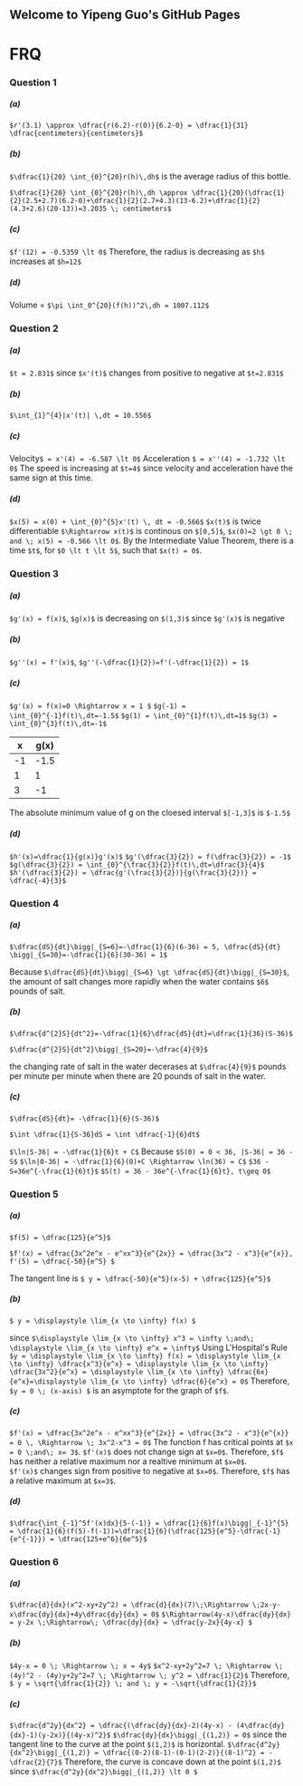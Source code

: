 ## Welcome to Yipeng Guo's GitHub Pages

# FRQ
### Question 1
##### (a)
`$r'(3.1) \approx \dfrac{r(6.2)-r(0)}{6.2-0} = \dfrac{1}{31} \dfrac{centimeters}{centimeters}$`

##### (b)
`$\dfrac{1}{20} \int_{0}^{20}r(h)\,dh$` is the average radius of this bottle.

`$\dfrac{1}{20} \int_{0}^{20}r(h)\,dh \approx \dfrac{1}{20}(\dfrac{1}{2}(2.5+2.7)(6.2-0)+\dfrac{1}{2}(2.7+4.3)(13-6.2)+\dfrac{1}{2}(4.3+2.6)(20-13))=3.2035 \; centimeters$` 

##### (c)
`$f'(12) = -0.5359 \lt 0$`
Therefore, the radius is decreasing as `$h$` increases at `$h=12$`

##### (d)
Volume = `$\pi \int_0^{20}(f(h))^2\,dh = 1007.112$`

### Question 2
##### (a)
`$t = 2.831$` since `$x'(t)$` changes from positive to negative at `$t=2.831$`

##### (b)
`$\int_{1}^{4}|x'(t)| \,dt = 10.556$`

##### (c)
Velocity`$ = x'(4) = -6.587 \lt 0$`
Acceleration `$ = x''(4) = -1.732 \lt 0$`
The speed is increasing at `$t=4$` since velocity and acceleration have the same sign at this time.

##### (d)
`$x(5) = x(0) + \int_{0}^{5}x'(t) \, dt = -0.566$`
`$x(t)$` is twice differentiable `$\Rightarrow x(t)$` is continous on `$[0,5]$`, `$x(0)=2 \gt 0 \; and \; x(5) = -0.566 \lt 0$`.
By the Intermediate Value Theorem, there is a time `$t$`, for `$0 \lt t \lt 5$`, such that `$x(t) = 0$`.


### Question 3
##### (a)

`$g'(x) = f(x)$`, `$g(x)$` is decreasing on `$(1,3)$` since `$g'(x)$` is negative

##### (b)
`$g''(x) = f'(x)$`, `$g''(-\dfrac{1}{2})=f'(-\dfrac{1}{2}) = 1$`

##### (c)
`$g'(x) = f(x)=0 \Rightarrow x = 1 $`
`$g(-1) = \int_{0}^{-1}f(t)\,dt=-1.5$`
`$g(1) = \int_{0}^{1}f(t)\,dt=1$`
`$g(3) = \int_{0}^{3}f(t)\,dt=-1$`

| x | g(x) |
| --- | --- |
| -1 | -1.5 |
| 1 | 1 |
| 3 | -1 |

The absolute minimum value of g on the cloesed interval `$[-1,3]$` is `$-1.5$`

##### (d)
`$h'(x)=\dfrac{1}{g(x)}g'(x)$`
`$g'(\dfrac{3}{2}) = f(\dfrac{3}{2}) = -1$`
`$g(\dfrac{3}{2}) = \int_{0}^{\frac{3}{2}}f(t)\,dt=\dfrac{3}{4}$`
`$h'(\dfrac{3}{2}) = \dfrac{g'(\frac{3}{2})}{g(\frac{3}{2})} = \dfrac{-4}{3}$`


### Question 4

##### (a)
`$\dfrac{dS}{dt}\bigg|_{S=6}=-\dfrac{1}{6}(6-36) = 5, \dfrac{dS}{dt} \bigg|_{S=30}=-\dfrac{1}{6}(30-36) = 1$`

Because `$\dfrac{dS}{dt}\bigg|_{S=6} \gt \dfrac{dS}{dt}\bigg|_{S=30}$`, the amount of salt changes more rapidly when the water contains `$6$` pounds of salt.

##### (b)
`$\dfrac{d^{2}S}{dt^2}=-\dfrac{1}{6}\dfrac{dS}{dt}=\dfrac{1}{36}(S-36)$`

`$\dfrac{d^{2}S}{dt^2}\bigg|_{S=20}=-\dfrac{4}{9}$`

the changing rate of salt in the water decerases at `$\dfrac{4}{9}$` pounds per minute per minute when there are 20 pounds of salt in the water.

##### (c)
`$\dfrac{dS}{dt}= -\dfrac{1}{6}(S-36)$`

`$\int \dfrac{1}{S-36}dS = \int \dfrac{-1}{6}dt$`

`$\ln|S-36| = -\dfrac{1}{6}t + C$`
Because `$S(0) = 0 < 36, |S-36| = 36 - S$`
`$\ln|0-36| = -\dfrac{1}{6}(0)+C \Rightarrow \ln(36) = C$`
`$36 - S=36e^{-\frac{1}{6}t}$`
`$S(t) = 36 - 36e^{-\frac{1}{6}t}, t\geq 0$`


### Question 5
##### (a)
`$f(5) = \dfrac{125}{e^5}$`

`$f'(x) = \dfrac{3x^2e^x - e^xx^3}{e^{2x}} = \dfrac{3x^2 - x^3}{e^{x}}, f'(5) = \dfrac{-50}{e^5} $`

The tangent line is `$ y = \dfrac{-50}{e^5}(x-5) + \dfrac{125}{e^5}$`


##### (b)
`$ y = \displaystyle \lim_{x \to \infty} f(x) $` 

since `$\displaystyle \lim_{x \to \infty} x^3 = \infty \;and\; \displaystyle \lim_{x \to \infty} e^x = \infty$`
Using L'Hospital's Rule
`$y = \displaystyle \lim_{x \to \infty} f(x) = \displaystyle \lim_{x \to \infty} \dfrac{x^3}{e^x} = \displaystyle \lim_{x \to \infty} \dfrac{3x^2}{e^x} = \displaystyle \lim_{x \to \infty} \dfrac{6x}{e^x}=\displaystyle \lim_{x \to \infty} \dfrac{6}{e^x} = 0$`
Therefore, `$y = 0 \; (x-axis) $` is an asymptote for the graph of `$f$`.

##### (c)
`$f'(x) = \dfrac{3x^2e^x - e^xx^3}{e^{2x}} = \dfrac{3x^2 - x^3}{e^{x}} = 0 \, \Rightarrow \; 3x^2-x^3 = 0$`
The function f has critical points at `$x = 0 \;and\; x= 3$`.
`$f'(x)$` does not change sign at `$x=0$`. Therefore, `$f$` has neither a relative maximum nor a realtive minimum at `$x=0$`.   
`$f'(x)$` changes sign from positive to negative at `$x=0$`. Therefore, `$f$` has a relative maximum at `$x=3$`.

##### (d)
`$\dfrac{\int_{-1}^5f'(x)dx}{5-(-1)} = \dfrac{1}{6}f(x)\bigg|_{-1}^{5} = \dfrac{1}{6}(f(5)-f(-1))=\dfrac{1}{6}(\dfrac{125}{e^5}-\dfrac{-1}{e^{-1}}) = \dfrac{125+e^6}{6e^5}$`


### Question 6
##### (a)
`$\dfrac{d}{dx}(x^2-xy+2y^2) = \dfrac{d}{dx}(7)\;\Rightarrow \;2x-y-x\dfrac{dy}{dx}+4y\dfrac{dy}{dx} = 0$`
`$\Rightarrow(4y-x)\dfrac{dy}{dx} = y-2x \;\Rightarrow\; \dfrac{dy}{dx} = \dfrac{y-2x}{4y-x} $`

##### (b)
`$4y-x = 0 \; \Rightarrow \; x = 4y$`
`$x^2-xy+2y^2=7 \; \Rightarrow \; (4y)^2 - (4y)y+2y^2=7 \; \Rightarrow \; y^2 = \dfrac{1}{2}$`
Therefore, `$ y = \sqrt{\dfrac{1}{2}} \; and \; y = -\sqrt{\dfrac{1}{2}}$`

##### (c)
`$\dfrac{d^2y}{dx^2} = \dfrac{(\dfrac{dy}{dx}-2)(4y-x) - (4\dfrac{dy}{dx}-1)(y-2x)}{(4y-x)^2}$`
`$\dfrac{dy}{dx}\bigg|_{(1,2)} = 0$` since the tangent line to the curve at the point `$(1,2)$` is horizontal.
`$\dfrac{d^2y}{dx^2}\bigg|_{(1,2)} = \dfrac{(0-2)(8-1)-(0-1)(2-2)}{(8-1)^2} = -\dfrac{2}{7}$`
Therefore, the curve is concave down at the point `$(1,2)$` since `$\dfrac{d^2y}{dx^2}\bigg|_{(1,2)} \lt 0 $`
